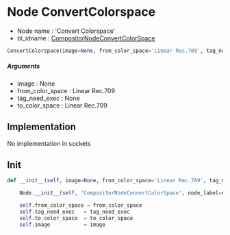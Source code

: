# Node ConvertColorspace

- Node name : 'Convert Colorspace'
- bl_idname : [CompositorNodeConvertColorSpace](https://docs.blender.org/api/current/bpy.types.CompositorNodeConvertColorSpace.html)


``` python
ConvertColorspace(image=None, from_color_space='Linear Rec.709', tag_need_exec=None, to_color_space='Linear Rec.709', node_label=None, node_color=None, **kwargs)
```
##### Arguments

- image : None
- from_color_space : Linear Rec.709
- tag_need_exec : None
- to_color_space : Linear Rec.709

## Implementation

No implementation in sockets

## Init

``` python
def __init__(self, image=None, from_color_space='Linear Rec.709', tag_need_exec=None, to_color_space='Linear Rec.709', node_label=None, node_color=None, **kwargs):

    Node.__init__(self, 'CompositorNodeConvertColorSpace', node_label=node_label, node_color=node_color, **kwargs)

    self.from_color_space = from_color_space
    self.tag_need_exec   = tag_need_exec
    self.to_color_space  = to_color_space
    self.image           = image
```
